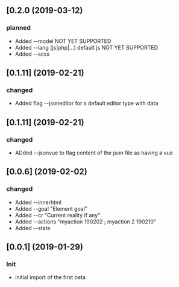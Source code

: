 
## [0.2.0 (2019-03-12)
### planned
* Added --model NOT YET SUPPORTED
* Added --lang (js|php|...) default js NOT YET SUPPORTED
* Added --scss
 
## [0.1.11] (2019-02-21)
### changed
* Added flag --jsoneditor for a default editor type with data

## [0.1.11] (2019-02-21)
### changed
* ADded --jsonvue to flag content of the json file as having a vue



## [0.0.6] (2019-02-02)
### changed
* Added --innerhtml
* Added --goal "Element goal"
* Added --cr "Current reality if any"
* Added --actions "myaction 190202 ; myaction 2 190210"
* Added --state


## [0.0.1] (2019-01-29)
### Init
* initial import of the first beta
